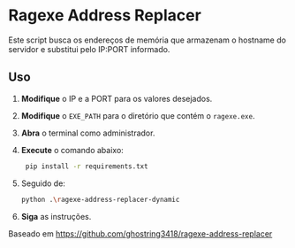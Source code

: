 # Ragexe Address Replacer

Este script busca os endereços de memória que armazenam o hostname do servidor e substitui pelo IP:PORT informado.

## Uso

1. **Modifique** o IP e a PORT para os valores desejados.
2. **Modifique** o `EXE_PATH` para o diretório que contém o `ragexe.exe`.
3. **Abra** o terminal como administrador.
4. **Execute** o comando abaixo:
      ```bash
       pip install -r requirements.txt
   
5. Seguido de:
   
      ```bash
      python .\ragexe-address-replacer-dynamic

5. **Siga** as instruções.

Baseado em https://github.com/ghostring3418/ragexe-address-replacer
